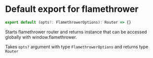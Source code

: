 # Default export for flamethrower

```js
export default (opts?: FlamethrowerOptions): Router => {}
```

Starts flamethrower router and returns instance that can be accessed globally with window.flamethrower.

Takes `opts?` argument with type `FlamethrowerOptions` and returns type `Router`
